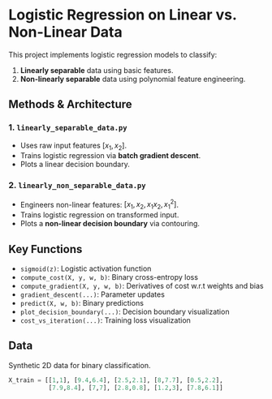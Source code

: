 # Logistic Regression on Linear vs. Non-Linear Data

This project implements logistic regression models to classify:

1. **Linearly separable** data using basic features.
2. **Non-linearly separable** data using polynomial feature engineering.

## Methods & Architecture

### 1. `linearly_separable_data.py`

* Uses raw input features $[x_1, x_2]$.
* Trains logistic regression via **batch gradient descent**.
* Plots a linear decision boundary.

### 2. `linearly_non_separable_data.py`

* Engineers non-linear features: $[x_1, x_2, x_1x_2, x_1^2]$.
* Trains logistic regression on transformed input.
* Plots a **non-linear decision boundary** via contouring.

## Key Functions

* `sigmoid(z)`: Logistic activation function
* `compute_cost(X, y, w, b)`: Binary cross-entropy loss
* `compute_gradient(X, y, w, b)`: Derivatives of cost w\.r.t weights and bias
* `gradient_descent(...)`: Parameter updates
* `predict(X, w, b)`: Binary predictions
* `plot_decision_boundary(...)`: Decision boundary visualization
* `cost_vs_iteration(...)`: Training loss visualization

## Data

Synthetic 2D data for binary classification.

```python
X_train = [[1,1], [9.4,6.4], [2.5,2.1], [8,7.7], [0.5,2.2],
           [7.9,8.4], [7,7], [2.8,0.8], [1.2,3], [7.8,6.1]]
```

